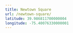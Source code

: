 ```yaml
---
title: Newtown Square
url: /newtown-square/
latitude: 39.986811700000004
longitude: -75.40076330000001
---
```

